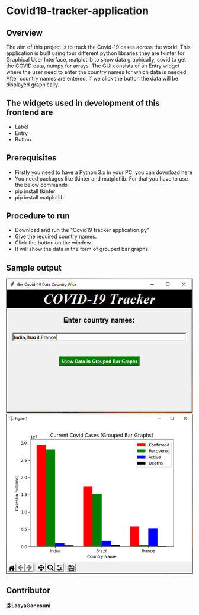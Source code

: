 # Covid19-tracker-application
## Overview
The aim of this project is to track the Covid-19 cases across the world. This application is built using four different python libraries they are tkinter for Graphical User Interface, matplotlib to show data graphically, covid to get the COVID data, numpy for arrays. The GUI consists of an Entry widget where the user need to enter the country names for which data is needed. After country names are entered, if we click the button the data will be displayed graphically.
## The widgets used in development of this frontend are
* Label
* Entry
* Button
## Prerequisites
* Firstly you need to have a Python 3.x in your PC, you can [download here](https://www.python.org/downloads/)
* You need packages like tkinter and matplotlib. For that you have to use the below commands
* pip install tkinter
* pip install matplotlib
## Procedure to run
* Download and run the "Covid19 tracker application.py"
* Give the required country names.
* Click the button on the window.
* It will show the data in the form of grouped bar graphs.
## Sample output
![](Images/window.PNG)
![](Images/graph.PNG)
## Contributor
#### @LasyaGanesuni
